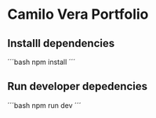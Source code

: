 # Camilo Vera Portfolio

## Installl dependencies

´´´bash
  npm install
´´´

## Run developer depedencies

´´´bash
  npm run dev
´´´
